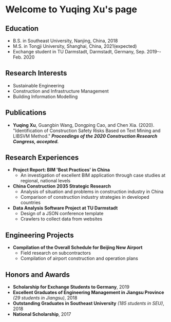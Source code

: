# Welcome to Yuqing Xu's page

## Education
* B.S. in Southeast University, Nanjing, China, 2018
* M.S. in Tongji University, Shanghai, China, 2021(expected)
* Exchange student in TU Darmstadt, Darmstadt, Germany, Sep. 2019--Feb. 2020


## Research Interests
* Sustainable Engineering
* Construction and Infrastructure Management
* Building Information Modelling


## Publications
* **Yuqing Xu**, Guangbin Wang, Dongping Cao, and Chen Xia. (2020). "Identification of Construction Safety Risks Based on Text Mining and LIBSVM Method." ***Proceedings of the 2020 Construction Research Congress, accepted.***


## Research Experiences
* **Project Report: BIM 'Best Practices' in China**
  * An investigation of excellent BIM application through case studies at regional, national levels
* **China Construction 2035 Strategic Research**
  * Analysis of situation and problems in construction industry in China
  * Comparison of construction industry strategies in developed countries
* **Data Analysis Software Project at TU Darmstadt**
  * Design of a JSON conference template
  * Crawlers to collect data from websites
 
## Engineering Projects
* **Compilation of the Overall Schedule for Beijing New Airport**
  * Field research on subcontractors
  * Compilation of airport construction and operation plans
  
## Honors and Awards
* **Scholarship for Exchange Students to Germany**, 2019
* **Excellent Graduates of Engineering Management in Jiangsu Province** *(29 students in Jiangsu)*, 2018
* **Outstanding Graduates in Southeast University** *(185 students in SEU)*, 2018
* **National Scholarship**, 2017
 
